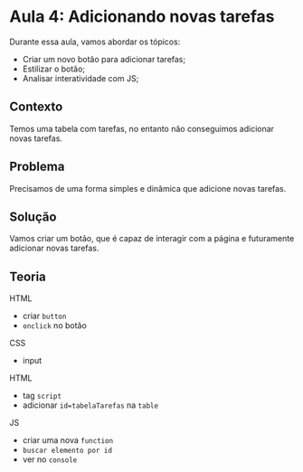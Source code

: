 # Aula 4: Adicionando novas tarefas

Durante essa aula, vamos abordar os tópicos:

* Criar um novo botão para adicionar tarefas;
* Estilizar o botão;
* Analisar interatividade com JS;

## Contexto

Temos uma tabela com tarefas, no entanto não conseguimos adicionar novas tarefas.

## Problema

Precisamos de uma forma simples e dinâmica que adicione novas tarefas.

## Solução

Vamos criar um botão, que é capaz de interagir com a página e futuramente adicionar novas tarefas.


## Teoria

HTML
* criar ``button``
* ``onclick`` no botão

CSS
* input

HTML
* tag ``script``
* adicionar ``id=tabelaTarefas`` na ``table``

JS
* criar uma nova ``function``
* ``buscar elemento por id``
* ver no ``console``




